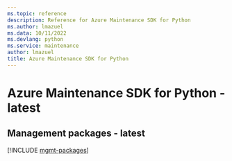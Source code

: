 ```yaml
---
ms.topic: reference
description: Reference for Azure Maintenance SDK for Python
ms.author: lmazuel
ms.data: 10/11/2022
ms.devlang: python
ms.service: maintenance
author: lmazuel
title: Azure Maintenance SDK for Python
---
```

# Azure Maintenance SDK for Python - latest

## Management packages - latest
[!INCLUDE [mgmt-packages](maintenance-mgmt-index.md)]